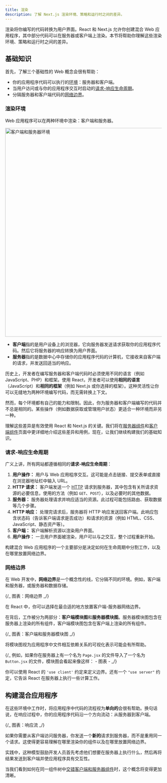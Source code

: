 ```yaml
---
title: 渲染
description: 了解 Next.js 渲染环境、策略和运行时之间的差异。
---
```


渲染将你编写的代码转换为用户界面。React 和 Next.js 允许你创建混合 Web 应用程序，其中部分代码可以在服务器或客户端上渲染。本节将帮助你理解这些渲染环境、策略和运行时之间的差异。

## 基础知识

首先，了解三个基础性的 Web 概念会很有帮助：

- 你的应用程序代码可以执行的[环境](#渲染环境)：服务器和客户端。
- 当用户访问或与你的应用程序交互时启动的[请求-响应生命周期](#请求-响应生命周期)。
- 分隔服务器和客户端代码的[网络边界](#网络边界)。

### 渲染环境

Web 应用程序可以在两种环境中渲染：客户端和服务器。

<Image
  alt="客户端和服务器环境"
  srcLight="/docs/light/client-and-server-environments.png"
  srcDark="/docs/dark/client-and-server-environments.png"
  width="1600"
  height="672"
/>

- **客户端**指的是用户设备上的浏览器，它向服务器发送请求获取你的应用程序代码。然后它将服务器的响应转换为用户界面。
- **服务器**指的是数据中心中存储你的应用程序代码的计算机，它接收来自客户端的请求，并发送回适当的响应。

历史上，开发者在编写服务器和客户端代码时必须使用不同的语言（例如 JavaScript、PHP）和框架。使用 React，开发者可以使用**相同的语言**（JavaScript）和**相同的框架**（例如 Next.js 或你选择的框架）。这种灵活性让你可以无缝地为两种环境编写代码，而无需转换上下文。

然而，每个环境都有自己的能力和限制。因此，你为服务器和客户端编写的代码并不总是相同的。某些操作（例如数据获取或管理用户状态）更适合一种环境而非另一种。

理解这些差异是有效使用 React 和 Next.js 的关键。我们将在[服务器组件](/docs/app/building-your-application/rendering/server-components)和[客户端组件](/docs/app/building-your-application/rendering/client-components)页面中更详细地介绍这些差异和用例，现在，让我们继续构建我们的基础知识。

### 请求-响应生命周期

广义上讲，所有网站都遵循相同的**请求-响应生命周期**：

1. **用户操作：** 用户与 Web 应用程序交互。这可能是点击链接、提交表单或直接在浏览器地址栏中输入 URL。
2. **HTTP 请求：** 客户端发送一个 [HTTP](https://developer.mozilla.org/docs/Web/HTTP) 请求到服务器，其中包含有关所请求资源的必要信息，使用的方法（例如 `GET`、`POST`），以及必要时的其他数据。
3. **服务器：** 服务器处理请求并响应适当的资源。此过程可能包括路由、获取数据等几个步骤。
4. **HTTP 响应：** 处理完请求后，服务器将 HTTP 响应发送回客户端。此响应包含状态码（告诉客户端请求是否成功）和请求的资源（例如 HTML、CSS、JavaScript、静态资产等）。
5. **客户端：** 客户端解析资源以渲染用户界面。
6. **用户操作：** 一旦用户界面被渲染，用户可以与之交互，整个过程重新开始。

构建混合 Web 应用程序的一个主要部分是决定如何在生命周期中分割工作，以及在哪里放置网络边界。

### 网络边界

在 Web 开发中，**网络边界**是一个概念性的线，它分隔不同的环境。例如，客户端和服务器，或服务器和数据存储。

{/_ 图表：网络边界 _/}

在 React 中，你可以选择在最合适的地方放置客户端-服务器网络边界。

在背后，工作被分为两部分：**客户端模块图**和**服务器模块图**。服务器模块图包含在服务器上渲染的所有组件，客户端模块图包含在客户端上渲染的所有组件。

{/_ 图表：客户端和服务器模块图 _/}

将模块图视为应用程序中文件相互依赖关系的可视化表示可能会有所帮助。

{/_ 例如，如果你在服务器上有一个名为 `Page.jsx` 的文件导入了一个名为 `Button.jsx` 的文件，模块图会看起来像这样： - 图表 - _/}

你可以使用 React 的 `'use client'` 约定来定义边界。还有一个 `"use server"` 约定，它告诉 React 在服务器上执行一些计算工作。

## 构建混合应用程序

在这些环境中工作时，将应用程序中代码的流程视为**单向的**会很有帮助。换句话说，在响应过程中，你的应用程序代码沿一个方向流动：从服务器到客户端。

{/_ 图表：响应流 _/}

如果你需要从客户端访问服务器，你发送一个**新的**请求到服务器，而不是重用同一个请求。这使得更容易理解在哪里渲染你的组件以及在哪里放置网络边界。

实践中，这种模型鼓励开发人员首先考虑他们想要在服务器上执行什么，然后再将结果发送到客户端并使应用程序具有交互性。

当我们看到如何在同一组件树中[交错客户端和服务器组件](/docs/app/building-your-application/rendering/composition-patterns)时，这个概念将变得更加清晰。

